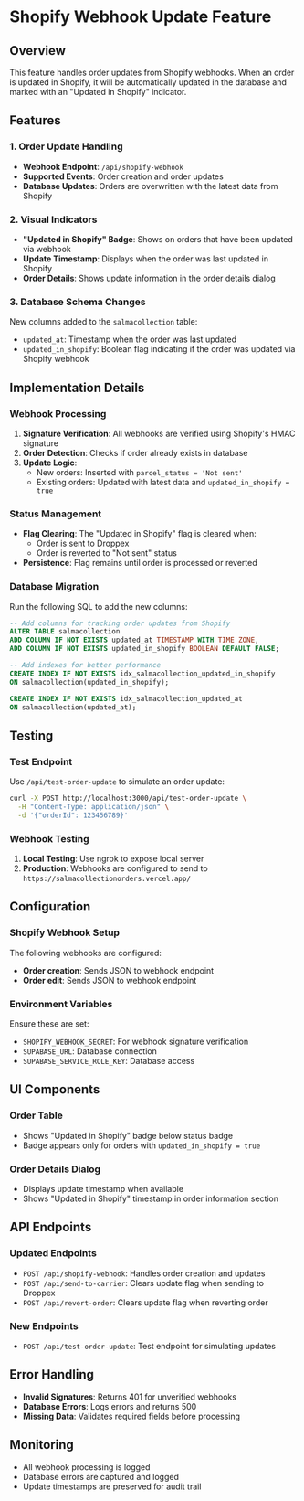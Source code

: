 # Shopify Webhook Update Feature

## Overview

This feature handles order updates from Shopify webhooks. When an order is updated in Shopify, it will be automatically updated in the database and marked with an "Updated in Shopify" indicator.

## Features

### 1. Order Update Handling
- **Webhook Endpoint**: `/api/shopify-webhook`
- **Supported Events**: Order creation and order updates
- **Database Updates**: Orders are overwritten with the latest data from Shopify

### 2. Visual Indicators
- **"Updated in Shopify" Badge**: Shows on orders that have been updated via webhook
- **Update Timestamp**: Displays when the order was last updated in Shopify
- **Order Details**: Shows update information in the order details dialog

### 3. Database Schema Changes
New columns added to the `salmacollection` table:
- `updated_at`: Timestamp when the order was last updated
- `updated_in_shopify`: Boolean flag indicating if the order was updated via Shopify webhook

## Implementation Details

### Webhook Processing
1. **Signature Verification**: All webhooks are verified using Shopify's HMAC signature
2. **Order Detection**: Checks if order already exists in database
3. **Update Logic**: 
   - New orders: Inserted with `parcel_status = 'Not sent'`
   - Existing orders: Updated with latest data and `updated_in_shopify = true`

### Status Management
- **Flag Clearing**: The "Updated in Shopify" flag is cleared when:
  - Order is sent to Droppex
  - Order is reverted to "Not sent" status
- **Persistence**: Flag remains until order is processed or reverted

### Database Migration
Run the following SQL to add the new columns:
```sql
-- Add columns for tracking order updates from Shopify
ALTER TABLE salmacollection 
ADD COLUMN IF NOT EXISTS updated_at TIMESTAMP WITH TIME ZONE,
ADD COLUMN IF NOT EXISTS updated_in_shopify BOOLEAN DEFAULT FALSE;

-- Add indexes for better performance
CREATE INDEX IF NOT EXISTS idx_salmacollection_updated_in_shopify 
ON salmacollection(updated_in_shopify);

CREATE INDEX IF NOT EXISTS idx_salmacollection_updated_at 
ON salmacollection(updated_at);
```

## Testing

### Test Endpoint
Use `/api/test-order-update` to simulate an order update:
```bash
curl -X POST http://localhost:3000/api/test-order-update \
  -H "Content-Type: application/json" \
  -d '{"orderId": 123456789}'
```

### Webhook Testing
1. **Local Testing**: Use ngrok to expose local server
2. **Production**: Webhooks are configured to send to `https://salmacollectionorders.vercel.app/`

## Configuration

### Shopify Webhook Setup
The following webhooks are configured:
- **Order creation**: Sends JSON to webhook endpoint
- **Order edit**: Sends JSON to webhook endpoint

### Environment Variables
Ensure these are set:
- `SHOPIFY_WEBHOOK_SECRET`: For webhook signature verification
- `SUPABASE_URL`: Database connection
- `SUPABASE_SERVICE_ROLE_KEY`: Database access

## UI Components

### Order Table
- Shows "Updated in Shopify" badge below status badge
- Badge appears only for orders with `updated_in_shopify = true`

### Order Details Dialog
- Displays update timestamp when available
- Shows "Updated in Shopify" timestamp in order information section

## API Endpoints

### Updated Endpoints
- `POST /api/shopify-webhook`: Handles order creation and updates
- `POST /api/send-to-carrier`: Clears update flag when sending to Droppex
- `POST /api/revert-order`: Clears update flag when reverting order

### New Endpoints
- `POST /api/test-order-update`: Test endpoint for simulating updates

## Error Handling
- **Invalid Signatures**: Returns 401 for unverified webhooks
- **Database Errors**: Logs errors and returns 500
- **Missing Data**: Validates required fields before processing

## Monitoring
- All webhook processing is logged
- Database errors are captured and logged
- Update timestamps are preserved for audit trail 